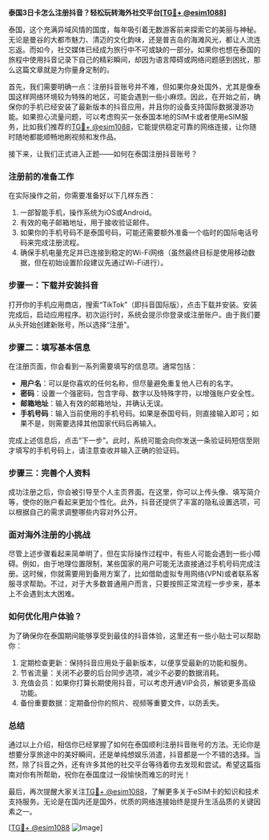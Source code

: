 **泰国3日卡怎么注册抖音？轻松玩转海外社交平台[[TG💪+ @esim1088](https://t.me/s/esim1088)]**

泰国，这个充满异域风情的国度，每年吸引着无数游客前来探索它的美丽与神秘。无论是曼谷的大都市魅力、清迈的文化韵味，还是普吉岛的海滩风光，都让人流连忘返。而如今，社交媒体已经成为旅行中不可或缺的一部分。如果你也想在泰国的旅程中使用抖音记录下自己的精彩瞬间，却因为语言障碍或网络问题感到困扰，那么这篇文章就是为你量身定制的。

首先，我们需要明确一点：注册抖音账号并不难，但如果你身处国外，尤其是像泰国这样网络环境较为特殊的地区，可能会遇到一些小麻烦。因此，在开始之前，确保你的手机已经安装了最新版本的抖音应用，并且你的设备支持国际数据漫游功能。如果担心流量问题，可以考虑购买一张泰国本地的SIM卡或者使用eSIM服务，比如我们推荐的[TG💪+ @esim1088](https://t.me/s/esim1088)，它能提供稳定可靠的网络连接，让你随时随地都能顺畅地刷视频和发作品。

接下来，让我们正式进入正题——如何在泰国注册抖音账号？

### 注册前的准备工作

在实际操作之前，你需要准备好以下几样东西：
1. 一部智能手机，操作系统为iOS或Android。
2. 有效的电子邮箱地址，用于接收验证邮件。
3. 如果你的手机号码不是泰国号码，可能还需要额外准备一个临时的国际电话号码来完成注册流程。
4. 确保手机电量充足并已连接到稳定的Wi-Fi网络（虽然最终目标是使用移动数据，但在初始设置阶段建议先通过Wi-Fi进行）。

### 步骤一：下载并安装抖音

打开你的手机应用商店，搜索“TikTok”（即抖音国际版），点击下载并安装。安装完成后，启动应用程序。初次运行时，系统会提示你登录或注册账户。由于我们要从头开始创建新账号，所以选择“注册”。

### 步骤二：填写基本信息

在注册页面，你会看到一系列需要填写的信息项。通常包括：
- **用户名**：可以是你喜欢的任何名称，但尽量避免重复他人已有的名字。
- **密码**：设置一个强密码，包含字母、数字以及特殊字符，以增强账户安全性。
- **邮箱地址**：输入有效的邮箱地址，并确认无误。
- **手机号码**：输入当前使用的手机号码。如果是泰国号码，则直接输入即可；如果不是，则需要选择其他国家代码后再输入。

完成上述信息后，点击“下一步”。此时，系统可能会向你发送一条验证码短信至刚才填写的手机号码上，请注意查收并输入正确的验证码。

### 步骤三：完善个人资料

成功注册之后，你会被引导至个人主页界面。在这里，你可以上传头像、填写简介等，使你的账户看起来更加个性化。此外，抖音还提供了丰富的隐私设置选项，可以根据自己的需求调整哪些内容对外公开。

### 面对海外注册的小挑战

尽管上述步骤看起来简单明了，但在实际操作过程中，有些人可能会遇到一些小障碍。例如，由于地理位置限制，某些国家的用户可能无法直接通过手机号码完成注册。这时候，你就需要用到备用方案了，比如借助虚拟专用网络(VPN)或者联系客服寻求帮助。不过，对于大多数普通用户而言，只要按照正常流程一步步来，基本上不会遇到太大困难。

### 如何优化用户体验？

为了确保你在泰国期间能够享受到最佳的抖音体验，这里还有一些小贴士可以帮助你：
1. 定期检查更新：保持抖音应用处于最新版本，以便享受最新的功能和服务。
2. 节省流量：关闭不必要的后台同步选项，减少不必要的数据消耗。
3. 充值会员：如果你打算长期使用抖音，可以考虑开通VIP会员，解锁更多高级功能。
4. 备份重要数据：定期备份你的照片、视频等重要文件，以防丢失。

### 总结

通过以上介绍，相信你已经掌握了如何在泰国顺利注册抖音账号的方法。无论你是想要分享旅途中的美好瞬间，还是单纯想娱乐消遣，抖音都是一个不错的选择。当然，除了抖音之外，还有许多其他的社交平台等待着你去发现和尝试。希望这篇指南对你有所帮助，祝你在泰国度过一段愉快而难忘的时光！

最后，再次提醒大家关注[TG💪+ @esim1088](https://t.me/s/esim1088)，了解更多关于eSIM卡的知识和技术支持服务。无论是在国内还是国外，优质的网络连接始终是提升生活品质的关键因素之一。

[[TG💪+ @esim1088](https://t.me/s/esim1088) ![Image](https://i.postimg.cc/4NQfJmqS/Snipaste-2025-05-13-00-14-12.png)]